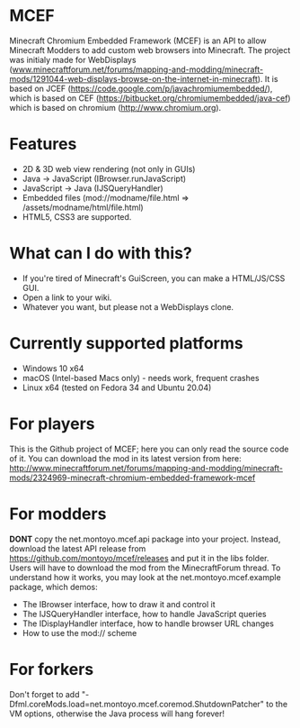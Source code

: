 # MCEF
Minecraft Chromium Embedded Framework (MCEF) is an API to allow Minecraft Modders to add custom web browsers into Minecraft.
The project was initialy made for WebDisplays (www.minecraftforum.net/forums/mapping-and-modding/minecraft-mods/1291044-web-displays-browse-on-the-internet-in-minecraft).
It is based on JCEF (https://code.google.com/p/javachromiumembedded/), which is based on CEF (https://bitbucket.org/chromiumembedded/java-cef) which is based on chromium (http://www.chromium.org).

# Features
- 2D & 3D web view rendering (not only in GUIs)
- Java -> JavaScript (IBrowser.runJavaScript)
- JavaScript -> Java (IJSQueryHandler)
- Embedded files (mod://modname/file.html => /assets/modname/html/file.html)
- HTML5, CSS3 are supported.

# What can I do with this?
- If you're tired of Minecraft's GuiScreen, you can make a HTML/JS/CSS GUI.
- Open a link to your wiki.
- Whatever you want, but please not a WebDisplays clone.

# Currently supported platforms
- Windows 10 x64
- macOS (Intel-based Macs only) - needs work, frequent crashes
- Linux x64 (tested on Fedora 34 and Ubuntu 20.04)

# For players
This is the Github project of MCEF; here you can only read the source code of it.
You can download the mod in its latest version from here: http://www.minecraftforum.net/forums/mapping-and-modding/minecraft-mods/2324969-minecraft-chromium-embedded-framework-mcef

# For modders
**DONT** copy the net.montoyo.mcef.api package into your project. Instead, download the latest API release from https://github.com/montoyo/mcef/releases and put it in the libs folder. Users will have to download the mod from the MinecraftForum thread.
To understand how it works, you may look at the net.montoyo.mcef.example package, which demos:
* The IBrowser interface, how to draw it and control it
* The IJSQueryHandler interface, how to handle JavaScript queries
* The IDisplayHandler interface, how to handle browser URL changes
* How to use the mod:// scheme

# For forkers
Don't forget to add "-Dfml.coreMods.load=net.montoyo.mcef.coremod.ShutdownPatcher" to the VM options, otherwise the Java process will hang forever!

